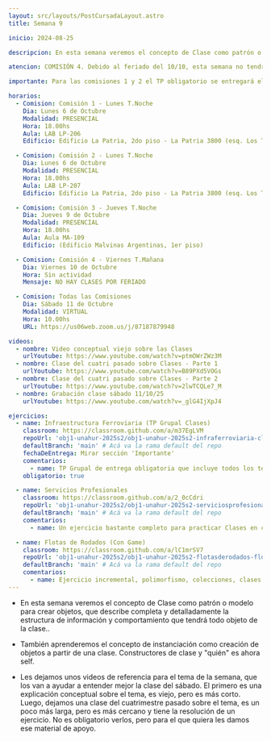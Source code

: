 ```yaml
---
layout: src/layouts/PostCursadaLayout.astro
title: Semana 9

inicio: 2024-08-25

descripcion: En esta semana veremos el concepto de Clase como patrón o modelo para crear objetos, que describe completa y detalladamente la estructura de información y comportamiento que tendrá todo objeto de la clase.

atencion: COMISIÓN 4. Debido al feriado del 10/10, esta semana no tendrán su clase presencial. Como material de apoyo y referencia, les compartimos un video con la explicación del tema de la semana, ya que en el ejericio que resolveremos el sábado utilizaremos algunos de estos conceptos (aunque no serán lo central).

importante: Para las comisiones 1 y 2 el TP obligatorio se entregará el 17/10. Para las comisiones 3 y 4 se entregará el 24/10.

horarios:
  - Comision: Comisión 1 - Lunes T.Noche
    Dia: Lunes 6 de Octubre
    Modalidad: PRESENCIAL
    Hora: 18.00hs
    Aula: LAB LP-206
    Edificio: Edificio La Patria, 2do piso - La Patria 3800 (esq. Los Toldos)

  - Comision: Comisión 2 - Lunes T.Noche
    Dia: Lunes 6 de Octubre
    Modalidad: PRESENCIAL
    Hora: 18.00hs
    Aula: LAB LP-207
    Edificio: Edificio La Patria, 2do piso - La Patria 3800 (esq. Los Toldos)

  - Comision: Comisión 3 - Jueves T.Noche
    Dia: Jueves 9 de Octubre
    Modalidad: PRESENCIAL
    Hora: 18.00hs
    Aula: Aula MA-109
    Edificio: (Edificio Malvinas Argentinas, 1er piso)

  - Comision: Comisión 4 - Viernes T.Mañana
    Dia: Viernes 10 de Octubre
    Hora: Sin actividad
    Mensaje: NO HAY CLASES POR FERIADO

  - Comision: Todas las Comisiones
    Dia: Sábado 11 de Octubre
    Modalidad: VIRTUAL
    Hora: 10.00hs
    URL: https://us06web.zoom.us/j/87187879948

videos:
  - nombre: Video conceptual viejo sobre las Clases
    urlYoutube: https://www.youtube.com/watch?v=ptmOWrZWz3M
  - nombre: Clase del cuatri pasado sobre Clases - Parte 1
    urlYoutube: https://www.youtube.com/watch?v=B89PXd5VOGs
  - nombre: Clase del cuatri pasado sobre Clases - Parte 2
    urlYoutube: https://www.youtube.com/watch?v=2lwTCQLe7_M
  - nombre: Grabación clase sábado 11/10/25
    urlYoutube: https://www.youtube.com/watch?v=_glG4IjXpJ4

ejercicios:
  - name: Infraestructura Ferroviaria (TP Grupal Clases)
    classroom: https://classroom.github.com/a/m37EgLVM
    repoUrl: 'obj1-unahur-2025s2/obj1-unahur-2025s2-infraferroviaria-clases-infraFerroviaria' # Acá va la URL del repo sin el "https://github.com/"
    defaultBranch: 'main' # Acá va la rama default del repo
    fechaDeEntrega: Mirar sección 'Importante'
    comentarios:
      - name: TP Grupal de entrega obligatoria que incluye todos los temas vistos incluyendo clases.
    obligatorio: true

  - name: Servicios Profesionales
    classroom: https://classroom.github.com/a/2_0cCdri
    repoUrl: 'obj1-unahur-2025s2/obj1-unahur-2025s2-serviciosprofesionales-clasesServiciosProfesionales' # Acá va la URL del repo sin el "https://github.com/"
    defaultBranch: 'main' # Acá va la rama default del repo
    comentarios:
      - name: Un ejercicio bastante completo para practicar Clases en casa.

  - name: Flotas de Rodados (Con Game)
    classroom: https://classroom.github.com/a/lC1mrSV7
    repoUrl: 'obj1-unahur-2025s2/obj1-unahur-2025s2-flotasderodados-flotasDeRodadosConGameTS' # Acá va la URL del repo sin el "https://github.com/"
    defaultBranch: 'main' # Acá va la rama default del repo
    comentarios:
      - name: Ejercicio incremental, polimorfismo, colecciones, clases y game. Para practicar en clase.
---
```


- En esta semana veremos el concepto de Clase como patrón o modelo para crear objetos, que describe completa y detalladamente la estructura de información y comportamiento que tendrá todo objeto de la clase..

- También aprenderemos el concepto de instanciación como creación de objetos a partir de una clase. Constructores de clase y "quién" es ahora self.

- Les dejamos unos videos de referencia para el tema de la semana, que los van a ayudar a entender mejor la clase del sábado. El primero es una explicación conceptual sobre el tema, es viejo, pero es más corto. Luego, dejamos una clase del cuatrimestre pasado sobre el tema, es un poco más larga, pero es más cercano y tiene la resolución de un ejercicio. No es obligatorio verlos, pero para el que quiera les damos ese material de apoyo.
